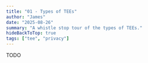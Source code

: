 ```yaml
---
title: "01 - Types of TEEs"
author: "James"
date: "2025-08-26"
summary: "A whistle stop tour of the types of TEEs."
hideBackToTop: true
tags: ["tee", "privacy"]
---
```


TODO

